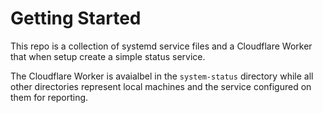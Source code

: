 # Getting Started

This repo is a collection of systemd service files and a Cloudflare Worker that when setup create a simple status service.

The Cloudflare Worker is avaialbel in the `system-status` directory while all other directories represent local machines and the service configured on them for reporting.